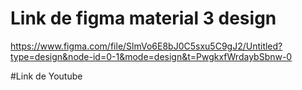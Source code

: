 # Link de figma material 3 design
https://www.figma.com/file/SlmVo6E8bJ0C5sxu5C9gJ2/Untitled?type=design&node-id=0-1&mode=design&t=PwgkxfWrdaybSbnw-0

#Link de Youtube

